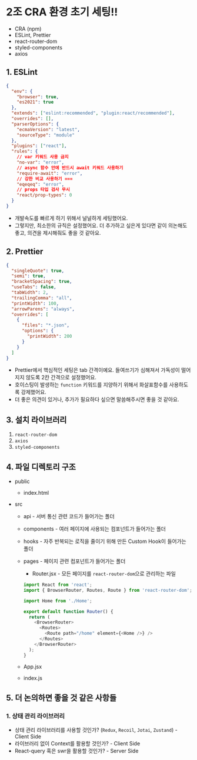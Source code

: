 # 2조 CRA 환경 초기 세팅!!

- CRA (npm)
- ESLint, Prettier
- react-router-dom
- styled-components
- axios

## 1. ESLint

```json
{
  "env": {
    "browser": true,
    "es2021": true
  },
  "extends": ["eslint:recommended", "plugin:react/recommended"],
  "overrides": [],
  "parserOptions": {
    "ecmaVersion": "latest",
    "sourceType": "module"
  },
  "plugins": ["react"],
  "rules": {
    // var 키워드 사용 금지
    "no-var": "error",
    // async 함수 안에 반드시 await 키워드 사용하기
    "require-await": "error",
    // 강한 비교 사용하기 ===
    "eqeqeq": "error",
    // props 타입 검사 무시
    "react/prop-types": 0
  }
}
```

- 개발속도를 빠르게 하기 위해서 널널하게 세팅했어요.
- 그렇지만, 최소한의 규칙은 설정했어요. 더 추가하고 싶은게 있다면 같이 의논해도 좋고, 의견을 제시해줘도 좋을 것 같아요.

## 2. Prettier

```json
{
  "singleQuote": true,
  "semi": true,
  "bracketSpacing": true,
  "useTabs": false,
  "tabWidth": 2,
  "trailingComma": "all",
  "printWidth": 100,
  "arrowParens": "always",
  "overrides": [
    {
      "files": "*.json",
      "options": {
        "printWidth": 200
      }
    }
  ]
}
```

- Prettier에서 핵심적인 세팅은 tab 간격이예요. 들여쓰기가 심해져서 가독성이 떨어지지 않도록 2칸 간격으로 설정했어요.
- 호이스팅이 발생하는 `function` 키워드를 지양하기 위해서 화살표함수를 사용하도록 강제했어요.
- 더 좋은 의견이 있거나, 추가가 필요하다 싶으면 말씀해주시면 좋을 것 같아요.

## 3. 설치 라이브러리

1. `react-router-dom`
2. `axios`
3. `styled-components`

## 4. 파일 디렉토리 구조

- public

  - index.html

- src

  - api - 서버 통신 관련 코드가 들어가는 폴더
  - components - 여러 페이지에 사용되는 컴포넌트가 들어가는 폴더
  - hooks - 자주 반복되는 로직을 줄이기 위해 만든 Custom Hook이 들어가는 폴더
  - pages - 페이지 관련 컴포넌트가 들어가는 폴더

    - Router.jsx - 모든 페이지를 `react-router-dom`으로 관리하는 파일

    ```javascript
    import React from 'react';
    import { BrowserRouter, Routes, Route } from 'react-router-dom';

    import Home from './Home';

    export default function Router() {
      return (
        <BrowserRouter>
          <Routes>
            <Route path="/home" element={<Home />} />
          </Routes>
        </BrowserRouter>
      );
    }
    ```

  - App.jsx
  - index.js

## 5. 더 논의하면 좋을 것 같은 사항들

### 1. 상태 관리 라이브러리

- 상태 관리 라이브러리를 사용할 것인가? (`Redux`, `Recoil`, `Jotai`, `Zustand`) - Client Side
- 라이브러리 없이 Context를 활용할 것인가? - Client Side
- React-query 혹은 swr을 활용할 것인가? - Server Side
